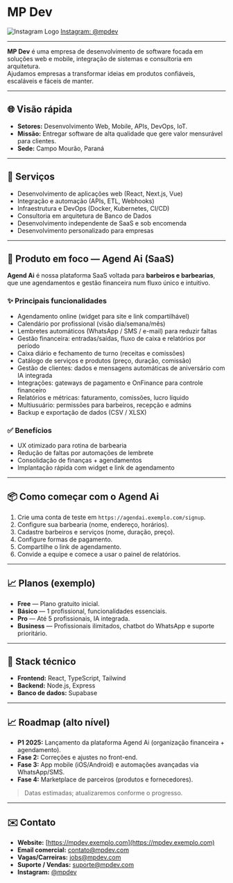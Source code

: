 # MP Dev  
![Instagram Logo](https://img.icons8.com/ios-filled/24/000000/instagram-new.png) [Instagram: @mpdev](https://www.instagram.com/mpdev)

---

**MP Dev** é uma empresa de desenvolvimento de software focada em soluções web e mobile, integração de sistemas e consultoria em arquitetura.  
Ajudamos empresas a transformar ideias em produtos confiáveis, escaláveis e fáceis de manter.

---

## 🌐 Visão rápida

- **Setores:** Desenvolvimento Web, Mobile, APIs, DevOps, IoT.  
- **Missão:** Entregar software de alta qualidade que gere valor mensurável para clientes.  
- **Sede:** Campo Mourão, Paraná  

---

## 💼 Serviços

- Desenvolvimento de aplicações web (React, Next.js, Vue)  
- Integração e automação (APIs, ETL, Webhooks)  
- Infraestrutura e DevOps (Docker, Kubernetes, CI/CD)  
- Consultoria em arquitetura de Banco de Dados  
- Desenvolvimento independente de SaaS e sob encomenda  
- Desenvolvimento personalizado para empresas  

---

## 🚀 Produto em foco — Agend Ai (SaaS)

**Agend Ai** é nossa plataforma SaaS voltada para **barbeiros e barbearias**, que une agendamentos e gestão financeira num fluxo único e intuitivo.

### ✨ Principais funcionalidades

- Agendamento online (widget para site e link compartilhável)  
- Calendário por profissional (visão dia/semana/mês)  
- Lembretes automáticos (WhatsApp / SMS / e-mail) para reduzir faltas  
- Gestão financeira: entradas/saídas, fluxo de caixa e relatórios por período  
- Caixa diário e fechamento de turno (receitas e comissões)  
- Catálogo de serviços e produtos (preço, duração, comissão)  
- Gestão de clientes: dados e mensagens automáticas de aniversário com IA integrada  
- Integrações: gateways de pagamento e OnFinance para controle financeiro  
- Relatórios e métricas: faturamento, comissões, lucro líquido  
- Multiusuário: permissões para barbeiros, recepção e admins  
- Backup e exportação de dados (CSV / XLSX)  

### ✅ Benefícios

- UX otimizado para rotina de barbearia  
- Redução de faltas por automações de lembrete  
- Consolidação de finanças + agendamentos  
- Implantação rápida com widget e link de agendamento  

---

## 📦 Como começar com o Agend Ai

1. Crie uma conta de teste em `https://agendai.exemplo.com/signup`.  
2. Configure sua barbearia (nome, endereço, horários).  
3. Cadastre barbeiros e serviços (nome, duração, preço).  
4. Configure formas de pagamento.  
5. Compartilhe o link de agendamento.  
6. Convide a equipe e comece a usar o painel de relatórios.  

---

## 📈 Planos (exemplo)

- **Free** — Plano gratuito inicial.  
- **Básico** — 1 profissional, funcionalidades essenciais.  
- **Pro** — Até 5 profissionais, IA integrada.  
- **Business** — Profissionais ilimitados, chatbot do WhatsApp e suporte prioritário.  

---

## 🧰 Stack técnico

- **Frontend:** React, TypeScript, Tailwind  
- **Backend:** Node.js, Express  
- **Banco de dados:** Supabase  

---

## 📈 Roadmap (alto nível)

- **P1 2025:** Lançamento da plataforma Agend Ai (organização financeira + agendamento).  
- **Fase 2:** Correções e ajustes no front-end.  
- **Fase 3:** App mobile (iOS/Android) e automações avançadas via WhatsApp/SMS.  
- **Fase 4:** Marketplace de parceiros (produtos e fornecedores).  

> Datas estimadas; atualizaremos conforme o progresso.

---

## ✉️ Contato

- **Website:** [https://mpdev.exemplo.com](https://mpdev.exemplo.com)  
- **Email comercial:** contato@mpdev.com  
- **Vagas/Carreiras:** jobs@mpdev.com  
- **Suporte / Vendas:** suporte@mpdev.com  
- **Instagram:** [@mpdev](https://www.instagram.com/mpdev)  

